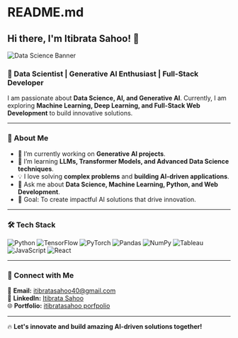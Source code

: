 # README.md

## Hi there, I'm Itibrata Sahoo! 👋

![Data Science Banner](https://github.com/ItibrataSahoo/ItibrataSahoo/assets/https://media3.giphy.com/media/v1.Y2lkPTc5MGI3NjExemFnOXQyMWQwajR4bzRrd3l6NHlua2NrbXhiMGhjbWQwZW5sOHZ4YSZlcD12MV9pbnRlcm5hbF9naWZfYnlfaWQmY3Q9Zw/PjJ1cLHqLEveXysGDB/giphy.gif)

### 🚀 Data Scientist | Generative AI Enthusiast | Full-Stack Developer

I am passionate about **Data Science, AI, and Generative AI**. Currently, I am exploring **Machine Learning, Deep Learning, and Full-Stack Web Development** to build innovative solutions. 

---

### 🌟 About Me
- 🔭 I’m currently working on **Generative AI projects**.
- 🌱 I’m learning **LLMs, Transformer Models, and Advanced Data Science techniques**.
- 💡 I love solving **complex problems** and **building AI-driven applications**.
- 💬 Ask me about **Data Science, Machine Learning, Python, and Web Development**.
- 🎯 Goal: To create impactful AI solutions that drive innovation.

---

### 🛠️ Tech Stack

![Python](https://img.shields.io/badge/Python-3776AB?style=for-the-badge&logo=python&logoColor=white)
![TensorFlow](https://img.shields.io/badge/TensorFlow-FF6F00?style=for-the-badge&logo=tensorflow&logoColor=white)
![PyTorch](https://img.shields.io/badge/PyTorch-EE4C2C?style=for-the-badge&logo=pytorch&logoColor=white)
![Pandas](https://img.shields.io/badge/Pandas-150458?style=for-the-badge&logo=pandas&logoColor=white)
![NumPy](https://img.shields.io/badge/NumPy-013243?style=for-the-badge&logo=numpy&logoColor=white)
![Tableau](https://img.shields.io/badge/Tableau-E97627?style=for-the-badge&logo=tableau&logoColor=white)
![JavaScript](https://img.shields.io/badge/JavaScript-F7DF1E?style=for-the-badge&logo=javascript&logoColor=black)
![React](https://img.shields.io/badge/React-61DAFB?style=for-the-badge&logo=react&logoColor=black)

---


### 📣 Connect with Me

📧 **Email:** itibratasahoo40@gmail.com  
🔗 **LinkedIn:** [Itibrata Sahoo](www.linkedin.com/in/itibrata-sahoo-00a766209)  
🌐 **Portfolio:** [itibratasahoo porfpolio](https://create-folio.vercel.app/user/itibratasahoo40)



---



🔥 **Let's innovate and build amazing AI-driven solutions together!**
